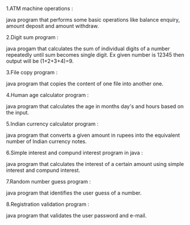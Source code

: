 1.ATM machine operations :

  java program that performs some basic operations like balance enquiry, amount deposit and amount withdraw.



2.Digit sum program :

   java progam that calculates the sum of individual digits of a number repeatedly until sum becomes single digit. Ex given number     is 12345 then output will be (1+2+3+4)=9.


3.File copy program :

   java program that copies the content of one file into another one.


4.Human age calculator program :

   java program that calculates the age in months day's and hours based on the input.


5.Indian currency calculator program :

   java program that converts a given amount in rupees into the equivalent number of Indian currency notes.


6.Simple interest and compund interest program in java :

   java program that calculates the interest of a certain amount using simple interest and compund interest.


7.Random number guess program :

   java program that identifies the user guess of a number.


8.Registration validation program :

java program that validates the user password and e-mail.
